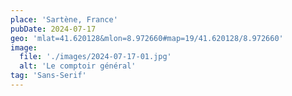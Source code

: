 ```yaml
---
place: 'Sartène, France'
pubDate: 2024-07-17
geo: 'mlat=41.620128&mlon=8.972660#map=19/41.620128/8.972660'
image:
  file: './images/2024-07-17-01.jpg'
  alt: 'Le comptoir général'
tag: 'Sans-Serif'
---
```

